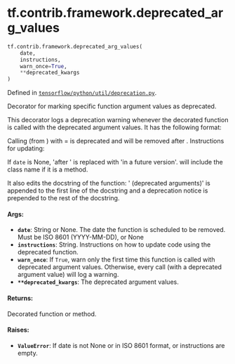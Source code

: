 <div itemscope itemtype="http://developers.google.com/ReferenceObject">
<meta itemprop="name" content="tf.contrib.framework.deprecated_arg_values" />
<meta itemprop="path" content="Stable" />
</div>

# tf.contrib.framework.deprecated_arg_values

``` python
tf.contrib.framework.deprecated_arg_values(
    date,
    instructions,
    warn_once=True,
    **deprecated_kwargs
)
```



Defined in [`tensorflow/python/util/deprecation.py`](https://www.tensorflow.org/code/tensorflow/python/util/deprecation.py).

Decorator for marking specific function argument values as deprecated.

This decorator logs a deprecation warning whenever the decorated function is
called with the deprecated argument values. It has the following format:

  Calling <function> (from <module>) with <arg>=<value> is deprecated and
  will be removed after <date>. Instructions for updating:
    <instructions>

If `date` is None, 'after <date>' is replaced with 'in a future version'.
<function> will include the class name if it is a method.

It also edits the docstring of the function: ' (deprecated arguments)' is
appended to the first line of the docstring and a deprecation notice is
prepended to the rest of the docstring.

#### Args:

* <b>`date`</b>: String or None. The date the function is scheduled to be removed.
    Must be ISO 8601 (YYYY-MM-DD), or None
* <b>`instructions`</b>: String. Instructions on how to update code using the
    deprecated function.
* <b>`warn_once`</b>: If `True`, warn only the first time this function is called with
    deprecated argument values. Otherwise, every call (with a deprecated
    argument value) will log a warning.
* <b>`**deprecated_kwargs`</b>: The deprecated argument values.


#### Returns:

Decorated function or method.


#### Raises:

* <b>`ValueError`</b>: If date is not None or in ISO 8601 format, or instructions are
    empty.